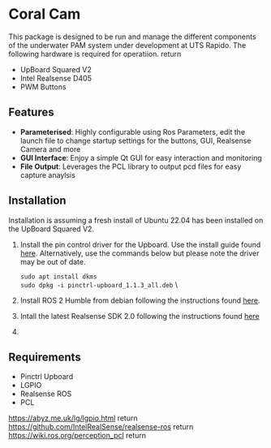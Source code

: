 # Coral Cam
This package is designed to be run and manage the different components of the underwater PAM system under development at UTS Rapido. The following hardware is required for operatiion.  return

- UpBoard Squared V2
- Intel Realsense D405
- PWM Buttons

## Features

- **Parameterised**: Highly configurable using Ros Parameters, edit the launch file to change startup settings for the buttons, GUI, Realsense Camera and more
- **GUI Interface**: Enjoy a simple Qt GUI for easy interaction and monitoring
- **File Output**: Leverages the PCL library to output pcd files for easy capture anaylsis

## Installation
Installation is assuming a fresh install of Ubuntu 22.04 has been installed on the UpBoard Squared V2.

1. Install the pin control driver for the Upboard. Use the install guide found [here](https://github.com/up-division/pinctrl-upboard). Alternatively, use the commands below but please note the driver may be out of date.

   `sudo apt install dkms` \
   `sudo dpkg -i pinctrl-upboard_1.1.3_all.deb` \
   
3. Install ROS 2 Humble from debian following the instructions found [here](https://docs.ros.org/en/humble/Installation/Ubuntu-Install-Debians.html#id2).


4. Intall the latest Realsense SDK 2.0 following the instructions found [here](https://github.com/IntelRealSense/librealsense/blob/master/doc/distribution_linux.md)
5. 

## Requirements

- Pinctrl Upboard
- LGPIO
- Realsense ROS
- PCL

https://abyz.me.uk/lg/lgpio.html  return 
https://github.com/IntelRealSense/realsense-ros  return
https://wiki.ros.org/perception_pcl  return
